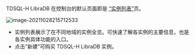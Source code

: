 TDSQL-H LibraDB 在控制台的默认页面即是 [“实例列表”](https://console.cloud.tencent.com/libradb/instance)页。

![image-20211028215712533](https://qcloudimg.tencent-cloud.cn/raw/c60c44fca1d2497be4c97ffd0e41d8ef.png)

- 实例列表展示了在不同地域的实例全览。可快速了解各实例的主要信息，也是各实例具体功能的入口。
- 点击“新建”可购买 TDSQL-H LibraDB 实例。

